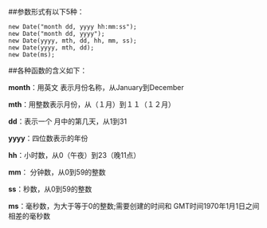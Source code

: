 ##参数形式有以下5种：

```
new Date("month dd, yyyy hh:mm:ss"); 
new Date("month dd, yyyy"); 
new Date(yyyy, mth, dd, hh, mm, ss); 
new Date(yyyy, mth, dd); 
new Date(ms); 
```

##各种函数的含义如下： 

**month**：用英文 表示月份名称，从January到December 

**mth**：用整数表示月份，从（１月）到１１（１２月） 

**dd**：表示一个 月中的第几天，从1到31 

**yyyy**：四位数表示的年份 

**hh**：小时数，从0（午夜）到23（晚11点） 

**mm**： 分钟数，从0到59的整数 

**ss**：秒数，从0到59的整数 

**ms**：毫秒数，为大于等于0的整数;需要创建的时间和 GMT时间1970年1月1日之间相差的毫秒数